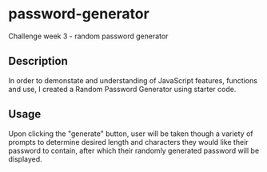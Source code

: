 # password-generator
Challenge week 3 - random password generator 

## Description

In order to demonstate and understanding of JavaScript features, functions and use, I created a Random Password Generator using starter code.

## Usage

Upon clicking the "generate" button, user will be taken though a variety of prompts to determine desired length and characters they would like their password to contain, after which their randomly generated password will be displayed. 